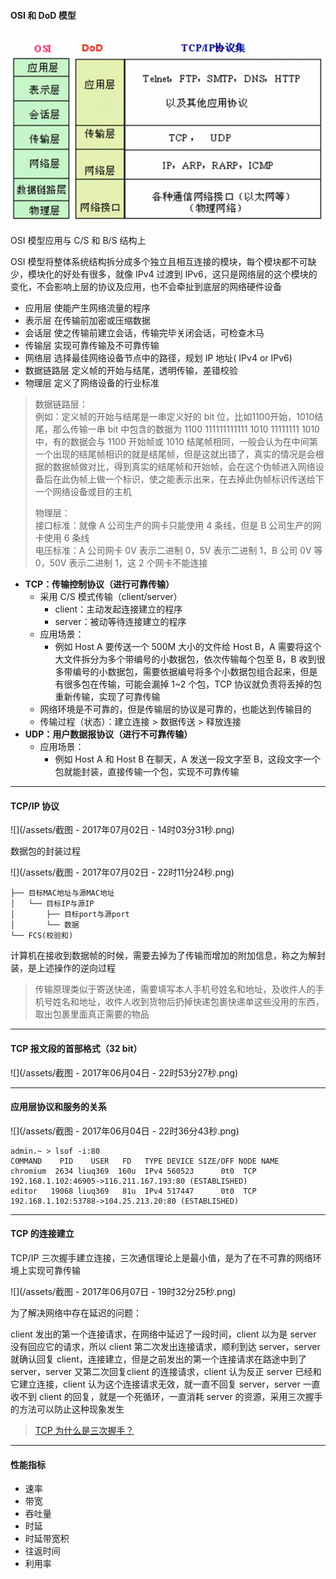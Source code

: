 #### OSI 和 DoD 模型

![](img/img2.png)

OSI 模型应用与 C/S 和 B/S 结构上

OSI 模型将整体系统结构拆分成多个独立且相互连接的模块，每个模块都不可缺少，模块化的好处有很多，就像 IPv4 过渡到 IPv6，这只是网络层的这个模块的变化，不会影响上层的协议及应用，也不会牵扯到底层的网络硬件设备

* 应用层           使能产生网络流量的程序
* 表示层           在传输前加密或压缩数据
* 会话层           使之传输前建立会话，传输完毕关闭会话，可检查木马
* 传输层           实现可靠传输及不可靠传输
* 网络层           选择最佳网络设备节点中的路径，规划 IP 地址\( IPv4 or IPv6\)
* 数据链路层   定义帧的开始与结尾，透明传输，差错校验
* 物理层          定义了网络设备的行业标准

> 数据链路层：  
>         例如：定义帧的开始与结尾是一串定义好的 bit 位，比如1100开始，1010结尾，那么传输一串 bit 中包含的数据为 1100 111111111111 1010 11111111 1010 中，有的数据会与 1100 开始帧或 1010 结尾帧相同，一般会认为在中间第一个出现的结尾帧相识的就是结尾帧，但是这就出错了，真实的情况是会根据的数据帧做对比，得到真实的结尾帧和开始帧，会在这个伪帧进入网络设备后在此伪帧上做一个标识，使之能表示出来，在去掉此伪帧标识传送给下一个网络设备或目的主机
>
> 物理层：  
>         接口标准：就像 A 公司生产的网卡只能使用 4 条线，但是 B 公司生产的网卡使用 6 条线  
>         电压标准：A 公司网卡 0V 表示二进制 0，5V 表示二进制 1，B 公司 0V 等 0，50V 表示二进制 1，这 2 个网卡不能连接

* **TCP：传输控制协议（进行可靠传输）**
  * 采用 C/S 模式传输（client/server）
    * client：主动发起连接建立的程序
    * server：被动等待连接建立的程序
  * 应用场景：
    * 例如 Host A 要传送一个 500M 大小的文件给 Host B，A 需要将这个大文件拆分为多个带编号的小数据包，依次传输每个包至 B，B 收到很多带编号的小数据包，需要依据编号将多个小数据包组合起来，但是有很多包在传输，可能会漏掉 1~2 个包，TCP 协议就负责将丢掉的包重新传输，实现了可靠传输
  * 网络环境是不可靠的，但是传输层的协议是可靠的，也能达到传输目的
  * 传输过程（状态）：建立连接 &gt; 数据传送 &gt; 释放连接
* **UDP：用户数据报协议（进行不可靠传输）**
  * 应用场景：
    * 例如 Host A 和 Host B 在聊天，A 发送一段文字至 B，这段文字一个包就能封装，直接传输一个包，实现不可靠传输

---

#### TCP/IP 协议

![](/assets/截图 - 2017年07月02日 - 14时03分31秒.png)

数据包的封装过程

![](/assets/截图 - 2017年07月02日 - 22时11分24秒.png)

```
├── 目标MAC地址与源MAC地址
│   └── 目标IP与源IP
│       ├── 目标port与源port
│       └── 数据
└── FCS(校验和)
```

计算机在接收到数据帧的时候，需要去掉为了传输而增加的附加信息，称之为解封装，是上述操作的逆向过程

> 传输原理类似于寄送快递，需要填写本人手机号姓名和地址，及收件人的手机号姓名和地址，收件人收到货物后扔掉快递包裹快递单这些没用的东西，取出包裹里面真正需要的物品

---

#### TCP 报文段的首部格式（32 bit）

![](/assets/截图 - 2017年06月04日 - 22时53分27秒.png)

---

#### 应用层协议和服务的关系

![](/assets/截图 - 2017年06月04日 - 22时36分43秒.png)

```
admin.~ > lsof -i:80
COMMAND    PID    USER   FD   TYPE DEVICE SIZE/OFF NODE NAME
chromium  2634 liuq369  160u  IPv4 560523      0t0  TCP 192.168.1.102:46905->116.211.167.193:80 (ESTABLISHED)
editor   19068 liuq369   81u  IPv4 517447      0t0  TCP 192.168.1.102:53788->104.25.213.20:80 (ESTABLISHED)
```

---

#### TCP 的连接建立

TCP/IP 三次握手建立连接，三次通信理论上是最小值，是为了在不可靠的网络环境上实现可靠传输

![](/assets/截图 - 2017年06月07日 - 19时32分25秒.png)

为了解决网络中存在延迟的问题：

client 发出的第一个连接请求，在网络中延迟了一段时间，client 以为是 server 没有回应它的请求，所以 client 第二次发出连接请求，顺利到达 server，server 就确认回复 client，连接建立，但是之前发出的第一个连接请求在路途中到了 server，server 又第二次回复client 的连接请求，client 认为反正 server 已经和它建立连接，client 认为这个连接请求无效，就一直不回复 server，server 一直收不到 client 的回复，就是一个死循环，一直消耗 server 的资源，采用三次握手的方法可以防止这种现象发生

> [TCP 为什么是三次握手？](#)

---

#### 性能指标

* 速率
* 带宽
* 吞吐量
* 时延
* 时延带宽积
* 往返时间
* 利用率



